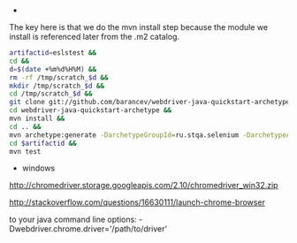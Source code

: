 * 

The key here is that we do the mvn install step because the module we
install is referenced later from the .m2 catalog.

```sh
artifactid=eslstest &&
cd &&
d=$(date +%m%d%H%M) &&
rm -rf /tmp/scratch_$d &&
mkdir /tmp/scratch_$d &&
cd /tmp/scratch_$d &&
git clone git://github.com/barancev/webdriver-java-quickstart-archetype.git &&
cd webdriver-java-quickstart-archetype &&
mvn install &&
cd .. &&
mvn archetype:generate -DarchetypeGroupId=ru.stqa.selenium -DarchetypeArtifactId=webdriver-java-quickstart-archetype -DarchetypeVersion=0.7 -DgroupId=com.streambox.$artifactid -DartifactId=$artifactid -DinteractiveMode=false &&
cd $artifactid &&
mvn test
```

* windows

http://chromedriver.storage.googleapis.com/2.10/chromedriver_win32.zip

http://stackoverflow.com/questions/16630111/launch-chrome-browser

 to your java command line options: -Dwebdriver.chrome.driver='/path/to/driver'
